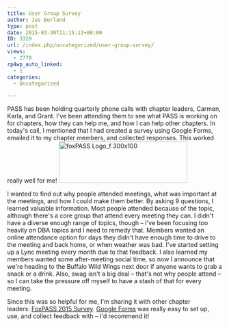 ```yaml
---
title: User Group Survey
author: Jes Borland
type: post
date: 2015-03-30T21:15:13+00:00
ID: 3329
url: /index.php/uncategorized/user-group-survey/
views:
  - 2770
rp4wp_auto_linked:
  - 1
categories:
  - Uncategorized

---
```

PASS has been holding quarterly phone calls with chapter leaders, Carmen, Karla, and Grant. I've been attending them to see what PASS is working on for chapters, how they can help me, and how I can help other chapters. In today's call, I mentioned that I had created a survey using Google Forms, emailed it to my chapter members, and collected responses. This worked really well for me! <a href="http://fox.sqlpass.org" target="_blank"><img class="aligncenter wp-image-3331 size-full" src="https://lessthandot.z19.web.core.windows.net/wp-content/uploads/2015/03/foxPASS-Logo_f-300x100.png" alt="foxPASS Logo_f 300x100" width="300" height="97" /></a>

I wanted to find out why people attended meetings, what was important at the meetings, and how I could make them better. By asking 9 questions, I learned valuable information. Most people attended because of the topic, although there's a core group that attend every meeting they can. I didn't have a diverse enough range of topics, though – I've been focusing too heavily on DBA topics and I need to remedy that. Members wanted an online attendance option for days they didn't have enough time to drive to the meeting and back home, or when weather was bad. I've started setting up a Lync meeting every month due to that feedback. I also learned my members wanted some after-meeting social time, so now I announce that we're heading to the Buffalo Wild Wings next door if anyone wants to grab a snack or a drink. Also, swag isn't a big deal – that's not why people attend – so I can take the pressure off myself to have a stash of that for every meeting.

Since this was so helpful for me, I'm sharing it with other chapter leaders: <a href="https://docs.google.com/forms/d/17Jj8qFX-uJqUUFvmtvSd4l3pEld61OruEcVsmp0wj5Q/viewform" target="_blank">FoxPASS 2015 Survey</a>. <a href="https://www.google.com/forms/about/?utm_source=product&utm_medium=forms_logo&utm_campaign=forms" target="_blank">Google Forms</a> was really easy to set up, use, and collect feedback with – I'd recommend it!